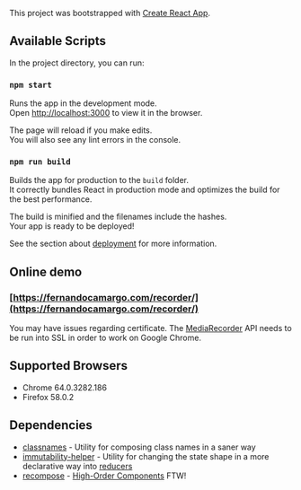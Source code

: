 This project was bootstrapped with [Create React App](https://github.com/facebookincubator/create-react-app).

## Available Scripts

In the project directory, you can run:

### `npm start`

Runs the app in the development mode.<br>
Open [http://localhost:3000](http://localhost:3000) to view it in the browser.

The page will reload if you make edits.<br>
You will also see any lint errors in the console.

### `npm run build`

Builds the app for production to the `build` folder.<br>
It correctly bundles React in production mode and optimizes the build for the best performance.

The build is minified and the filenames include the hashes.<br>
Your app is ready to be deployed!

See the section about [deployment](#deployment) for more information.

## Online demo

### [https://fernandocamargo.com/recorder/](https://fernandocamargo.com/recorder/)

You may have issues regarding certificate. The [MediaRecorder](https://developer.mozilla.org/en-US/docs/Web/API/MediaRecorder) API needs to be run into SSL in order to work on Google Chrome.

## Supported Browsers

* Chrome 64.0.3282.186
* Firefox 58.0.2

## Dependencies

* [classnames](https://www.npmjs.com/package/classnames) - Utility for composing class names in a saner way
* [immutability-helper](https://www.npmjs.com/package/immutability-helper) - Utility for changing the state shape in a more declarative way into [reducers](https://github.com/fernandocamargo/recorder/blob/master/src/components/app/reducers.js)
* [recompose](https://www.npmjs.com/package/recompose) - [High-Order Components](https://reactjs.org/docs/higher-order-components.html) FTW!

